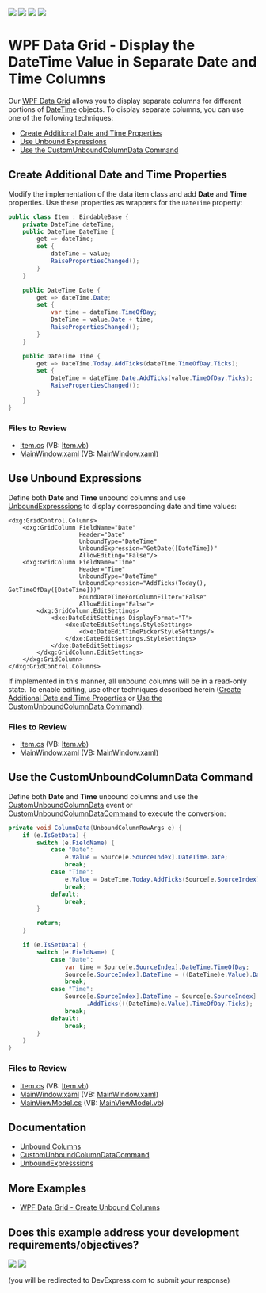 <!-- default badges list -->
![](https://img.shields.io/endpoint?url=https://codecentral.devexpress.com/api/v1/VersionRange/567311327/24.2.1%2B)
[![](https://img.shields.io/badge/Open_in_DevExpress_Support_Center-FF7200?style=flat-square&logo=DevExpress&logoColor=white)](https://supportcenter.devexpress.com/ticket/details/T1128471)
[![](https://img.shields.io/badge/📖_How_to_use_DevExpress_Examples-e9f6fc?style=flat-square)](https://docs.devexpress.com/GeneralInformation/403183)
[![](https://img.shields.io/badge/💬_Leave_Feedback-feecdd?style=flat-square)](#does-this-example-address-your-development-requirementsobjectives)
<!-- default badges end -->

# WPF Data Grid - Display the DateTime Value in Separate Date and Time Columns

Our [WPF Data Grid](https://docs.devexpress.com/WPF/6084/controls-and-libraries/data-grid) allows you to display separate columns for different portions of [DateTime](https://learn.microsoft.com/en-us/dotnet/api/system.datetime) objects. To display separate columns, you can use one of the following techniques:

* [Create Additional Date and Time Properties](#create-additional-date-and-time-properties)
* [Use Unbound Expressions](#use-unbound-expressions)
* [Use the CustomUnboundColumnData Command](#use-the-customunboundcolumndata-command)

## Create Additional Date and Time Properties

Modify the implementation of the data item class and add **Date** and **Time** properties. Use these properties as wrappers for the `DateTime` property:

```cs
public class Item : BindableBase {
    private DateTime dateTime;
    public DateTime DateTime {
        get => dateTime;
        set {
            dateTime = value;
            RaisePropertiesChanged();
        }
    }

    public DateTime Date {
        get => dateTime.Date;
        set {
            var time = dateTime.TimeOfDay;
            DateTime = value.Date + time;
            RaisePropertiesChanged();
        }
    }

    public DateTime Time {
        get => DateTime.Today.AddTicks(dateTime.TimeOfDay.Ticks);
        set {
            DateTime = dateTime.Date.AddTicks(value.TimeOfDay.Ticks);
            RaisePropertiesChanged();
        }
    }
}
```

### Files to Review

* [Item.cs](./CS/DateAndTimeColumns_Properties/Item.cs) (VB: [Item.vb](./VB/DateAndTimeColumns_Properties/Item.vb))
* [MainWindow.xaml](./CS/DateAndTimeColumns_Properties/MainWindow.xaml) (VB: [MainWindow.xaml](./VB/DateAndTimeColumns_Properties/MainWindow.xaml))


## Use Unbound Expressions

Define both **Date** and **Time** unbound columns and use [UnboundExpresssions](https://docs.devexpress.com/WPF/DevExpress.Xpf.Grid.ColumnBase.UnboundExpression) to display corresponding date and time values:

```xaml
<dxg:GridControl.Columns>
    <dxg:GridColumn FieldName="Date"
                    Header="Date"
                    UnboundType="DateTime"
                    UnboundExpression="GetDate([DateTime])"
                    AllowEditing="False"/>
    <dxg:GridColumn FieldName="Time" 
                    Header="Time"
                    UnboundType="DateTime" 
                    UnboundExpression="AddTicks(Today(), GetTimeOfDay([DateTime]))"
                    RoundDateTimeForColumnFilter="False"
                    AllowEditing="False">
        <dxg:GridColumn.EditSettings>
            <dxe:DateEditSettings DisplayFormat="T">
                <dxe:DateEditSettings.StyleSettings>
                    <dxe:DateEditTimePickerStyleSettings/>
                </dxe:DateEditSettings.StyleSettings>
            </dxe:DateEditSettings>
        </dxg:GridColumn.EditSettings>
    </dxg:GridColumn>
</dxg:GridControl.Columns>
```

If implemented in this manner, all unbound columns will be in a read-only state. To enable editing, use other techniques described herein ([Create Additional Date and Time Properties](#create-additional-date-and-time-properties) or [Use the CustomUnboundColumnData Command](#use-the-customunboundcolumndata-command)).


### Files to Review

* [Item.cs](./CS/DateAndTimeColumns_Unbound/Item.cs) (VB: [Item.vb](./VB/DateAndTimeColumns_Unbound/Item.vb))
* [MainWindow.xaml](./CS/DateAndTimeColumns_Unbound/MainWindow.xaml) (VB: [MainWindow.xaml](./VB/DateAndTimeColumns_Unbound/MainWindow.xaml))


## Use the CustomUnboundColumnData Command

Define both **Date** and **Time** unbound columns and use the [CustomUnboundColumnData](https://docs.devexpress.com/WPF/DevExpress.Xpf.Grid.GridControl.CustomUnboundColumnData) event or [CustomUnboundColumnDataCommand](https://docs.devexpress.com/WPF/DevExpress.Xpf.Grid.GridControl.CustomUnboundColumnDataCommand) to execute the conversion:

```cs
private void ColumnData(UnboundColumnRowArgs e) {
    if (e.IsGetData) {
        switch (e.FieldName) {
            case "Date":
                e.Value = Source[e.SourceIndex].DateTime.Date;
                break;
            case "Time":
                e.Value = DateTime.Today.AddTicks(Source[e.SourceIndex].DateTime.TimeOfDay.Ticks);
                break;
            default:
                break;
        }

        return;
    }

    if (e.IsSetData) {
        switch (e.FieldName) {
            case "Date":
                var time = Source[e.SourceIndex].DateTime.TimeOfDay;
                Source[e.SourceIndex].DateTime = ((DateTime)e.Value).Date + time;
                break;
            case "Time":
                Source[e.SourceIndex].DateTime = Source[e.SourceIndex].DateTime.Date
                      .AddTicks(((DateTime)e.Value).TimeOfDay.Ticks);
                break;
            default:
                break;
        }
    }
}
```


### Files to Review

* [Item.cs](./CS/DateAndTimeColumns_UnboundEditable/Item.cs) (VB: [Item.vb](./VB/DateAndTimeColumns_UnboundEditable/Item.vb))
* [MainWindow.xaml](./CS/DateAndTimeColumns_UnboundEditable/MainWindow.xaml) (VB: [MainWindow.xaml](./VB/DateAndTimeColumns_UnboundEditable/MainWindow.xaml))
* [MainViewModel.cs](./CS/DateAndTimeColumns_UnboundEditable/MainViewModel.cs) (VB: [MainViewModel.vb](./VB/DateAndTimeColumns_UnboundEditable/MainViewModel.vb))


## Documentation

* [Unbound Columns](https://docs.devexpress.com/WPF/6124/controls-and-libraries/data-grid/grid-view-data-layout/columns-and-card-fields/unbound-columns)
* [CustomUnboundColumnDataCommand](https://docs.devexpress.com/WPF/DevExpress.Xpf.Grid.GridControl.CustomUnboundColumnDataCommand)
* [UnboundExpresssions](https://docs.devexpress.com/WPF/DevExpress.Xpf.Grid.ColumnBase.UnboundExpression)


## More Examples

* [WPF Data Grid - Create Unbound Columns](https://github.com/DevExpress-Examples/how-to-create-unbound-columns-e1503)
<!-- feedback -->
## Does this example address your development requirements/objectives?

[<img src="https://www.devexpress.com/support/examples/i/yes-button.svg"/>](https://www.devexpress.com/support/examples/survey.xml?utm_source=github&utm_campaign=wpf-data-grid-display-datetime-value-in-separate-date-and-time-columns&~~~was_helpful=yes) [<img src="https://www.devexpress.com/support/examples/i/no-button.svg"/>](https://www.devexpress.com/support/examples/survey.xml?utm_source=github&utm_campaign=wpf-data-grid-display-datetime-value-in-separate-date-and-time-columns&~~~was_helpful=no)

(you will be redirected to DevExpress.com to submit your response)
<!-- feedback end -->
